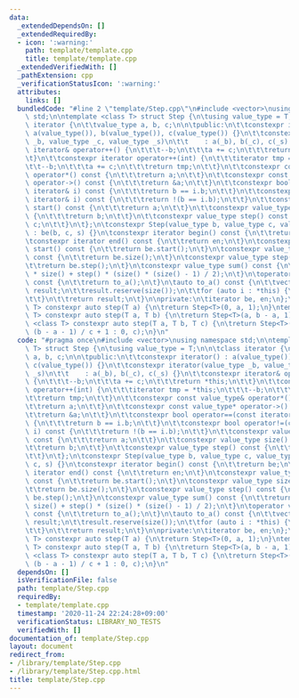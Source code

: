 ```yaml
---
data:
  _extendedDependsOn: []
  _extendedRequiredBy:
  - icon: ':warning:'
    path: template/template.cpp
    title: template/template.cpp
  _extendedVerifiedWith: []
  _pathExtension: cpp
  _verificationStatusIcon: ':warning:'
  attributes:
    links: []
  bundledCode: "#line 2 \"template/Step.cpp\"\n#include <vector>\nusing namespace\
    \ std;\n\ntemplate <class T> struct Step {\n\tusing value_type = T;\n\n\tclass\
    \ iterator {\n\t\tvalue_type a, b, c;\n\n\tpublic:\n\t\tconstexpr iterator() :\
    \ a(value_type()), b(value_type()), c(value_type()) {}\n\t\tconstexpr iterator(value_type\
    \ _b, value_type _c, value_type _s)\n\t\t    : a(_b), b(_c), c(_s) {}\n\t\tconstexpr\
    \ iterator& operator++() {\n\t\t\t--b;\n\t\t\ta += c;\n\t\t\treturn *this;\n\t\
    \t}\n\t\tconstexpr iterator operator++(int) {\n\t\t\titerator tmp = *this;\n\t\
    \t\t--b;\n\t\t\ta += c;\n\t\t\treturn tmp;\n\t\t}\n\t\tconstexpr const value_type&\
    \ operator*() const {\n\t\t\treturn a;\n\t\t}\n\t\tconstexpr const value_type*\
    \ operator->() const {\n\t\t\treturn &a;\n\t\t}\n\t\tconstexpr bool operator==(const\
    \ iterator& i) const {\n\t\t\treturn b == i.b;\n\t\t}\n\t\tconstexpr bool operator!=(const\
    \ iterator& i) const {\n\t\t\treturn !(b == i.b);\n\t\t}\n\t\tconstexpr value_type\
    \ start() const {\n\t\t\treturn a;\n\t\t}\n\t\tconstexpr value_type size() const\
    \ {\n\t\t\treturn b;\n\t\t}\n\t\tconstexpr value_type step() const {\n\t\t\treturn\
    \ c;\n\t\t}\n\t};\n\tconstexpr Step(value_type b, value_type c, value_type s)\
    \ : be(b, c, s) {}\n\tconstexpr iterator begin() const {\n\t\treturn be;\n\t}\n\
    \tconstexpr iterator end() const {\n\t\treturn en;\n\t}\n\tconstexpr value_type\
    \ start() const {\n\t\treturn be.start();\n\t}\n\tconstexpr value_type size()\
    \ const {\n\t\treturn be.size();\n\t}\n\tconstexpr value_type step() const {\n\
    \t\treturn be.step();\n\t}\n\tconstexpr value_type sum() const {\n\t\treturn start()\
    \ * size() + step() * (size() * (size() - 1) / 2);\n\t}\n\toperator vector<value_type>()\
    \ const {\n\t\treturn to_a();\n\t}\n\tauto to_a() const {\n\t\tvector<value_type>\
    \ result;\n\t\tresult.reserve(size());\n\t\tfor (auto i : *this) {\n\t\t\tresult.push_back(i);\n\
    \t\t}\n\t\treturn result;\n\t}\n\nprivate:\n\titerator be, en;\n};\ntemplate <class\
    \ T> constexpr auto step(T a) {\n\treturn Step<T>(0, a, 1);\n}\ntemplate <class\
    \ T> constexpr auto step(T a, T b) {\n\treturn Step<T>(a, b - a, 1);\n}\ntemplate\
    \ <class T> constexpr auto step(T a, T b, T c) {\n\treturn Step<T>(a, a < b ?\
    \ (b - a - 1) / c + 1 : 0, c);\n}\n"
  code: "#pragma once\n#include <vector>\nusing namespace std;\n\ntemplate <class\
    \ T> struct Step {\n\tusing value_type = T;\n\n\tclass iterator {\n\t\tvalue_type\
    \ a, b, c;\n\n\tpublic:\n\t\tconstexpr iterator() : a(value_type()), b(value_type()),\
    \ c(value_type()) {}\n\t\tconstexpr iterator(value_type _b, value_type _c, value_type\
    \ _s)\n\t\t    : a(_b), b(_c), c(_s) {}\n\t\tconstexpr iterator& operator++()\
    \ {\n\t\t\t--b;\n\t\t\ta += c;\n\t\t\treturn *this;\n\t\t}\n\t\tconstexpr iterator\
    \ operator++(int) {\n\t\t\titerator tmp = *this;\n\t\t\t--b;\n\t\t\ta += c;\n\t\
    \t\treturn tmp;\n\t\t}\n\t\tconstexpr const value_type& operator*() const {\n\t\
    \t\treturn a;\n\t\t}\n\t\tconstexpr const value_type* operator->() const {\n\t\
    \t\treturn &a;\n\t\t}\n\t\tconstexpr bool operator==(const iterator& i) const\
    \ {\n\t\t\treturn b == i.b;\n\t\t}\n\t\tconstexpr bool operator!=(const iterator&\
    \ i) const {\n\t\t\treturn !(b == i.b);\n\t\t}\n\t\tconstexpr value_type start()\
    \ const {\n\t\t\treturn a;\n\t\t}\n\t\tconstexpr value_type size() const {\n\t\
    \t\treturn b;\n\t\t}\n\t\tconstexpr value_type step() const {\n\t\t\treturn c;\n\
    \t\t}\n\t};\n\tconstexpr Step(value_type b, value_type c, value_type s) : be(b,\
    \ c, s) {}\n\tconstexpr iterator begin() const {\n\t\treturn be;\n\t}\n\tconstexpr\
    \ iterator end() const {\n\t\treturn en;\n\t}\n\tconstexpr value_type start()\
    \ const {\n\t\treturn be.start();\n\t}\n\tconstexpr value_type size() const {\n\
    \t\treturn be.size();\n\t}\n\tconstexpr value_type step() const {\n\t\treturn\
    \ be.step();\n\t}\n\tconstexpr value_type sum() const {\n\t\treturn start() *\
    \ size() + step() * (size() * (size() - 1) / 2);\n\t}\n\toperator vector<value_type>()\
    \ const {\n\t\treturn to_a();\n\t}\n\tauto to_a() const {\n\t\tvector<value_type>\
    \ result;\n\t\tresult.reserve(size());\n\t\tfor (auto i : *this) {\n\t\t\tresult.push_back(i);\n\
    \t\t}\n\t\treturn result;\n\t}\n\nprivate:\n\titerator be, en;\n};\ntemplate <class\
    \ T> constexpr auto step(T a) {\n\treturn Step<T>(0, a, 1);\n}\ntemplate <class\
    \ T> constexpr auto step(T a, T b) {\n\treturn Step<T>(a, b - a, 1);\n}\ntemplate\
    \ <class T> constexpr auto step(T a, T b, T c) {\n\treturn Step<T>(a, a < b ?\
    \ (b - a - 1) / c + 1 : 0, c);\n}\n"
  dependsOn: []
  isVerificationFile: false
  path: template/Step.cpp
  requiredBy:
  - template/template.cpp
  timestamp: '2020-11-24 22:24:28+09:00'
  verificationStatus: LIBRARY_NO_TESTS
  verifiedWith: []
documentation_of: template/Step.cpp
layout: document
redirect_from:
- /library/template/Step.cpp
- /library/template/Step.cpp.html
title: template/Step.cpp
---
```

